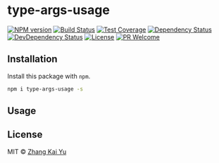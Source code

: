 type-args-usage
==============
[![NPM version][npm-image]][npm-url]
[![Build Status][travis-image]][travis-url]
[![Test Coverage][cov-image]][cov-url]
[![Dependency Status][daviddm-image]][daviddm-url]
[![DevDependency Status][daviddm-image-dev]][daviddm-url-dev]
[![License][license-image]][license-url]
[![PR Welcome][pr-image]][pr-url]



## Installation

Install this package with `npm`.

```bash
npm i type-args-usage -s
```

## Usage

## License

MIT © [Zhang Kai Yu][license-url]

[npm-image]: https://img.shields.io/npm/v/type-args-usage.svg?style=flat-square&color=ff69b4&logo=react
[npm-url]: https://npmjs.org/package/type-args-usage
[travis-image]: https://img.shields.io/travis/zhangkaiyulw/type-usage.svg?style=flat-square&color=blue&logo=travis
[travis-url]: https://travis-ci.org/zhangkaiyulw/type-usage
[cov-image]: https://img.shields.io/codecov/c/github/zhangkaiyulw/type-usage/master.svg?style=flat-square&logo=codecov
[cov-url]: https://codecov.io/gh/zhangkaiyulw/type-usage
[daviddm-image]: https://img.shields.io/david/zhangkaiyulw/type-usage.svg?style=flat-square
[daviddm-url]: https://david-dm.org/zhangkaiyulw/type-usage
[daviddm-image-dev]: https://img.shields.io/david/dev/zhangkaiyulw/type-usage.svg?style=flat-square
[daviddm-url-dev]: https://david-dm.org/zhangkaiyulw/type-usage?type=dev
[license-image]: https://img.shields.io/github/license/zhangkaiyulw/type-usage.svg?style=flat-square
[license-url]: https://github.com/zhangkaiyulw/type-usage/blob/master/LICENSE
[pr-image]: https://img.shields.io/badge/PRs-welcome-brightgreen.svg?style=flat-square
[pr-url]: https://github.com/zhangkaiyulw/type-usage/blob/master/CONTRIBUTING.md
